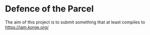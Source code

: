 # Defence of the Parcel
The aim of this project is to submit something that at least compiles to https://jam.korge.org/

